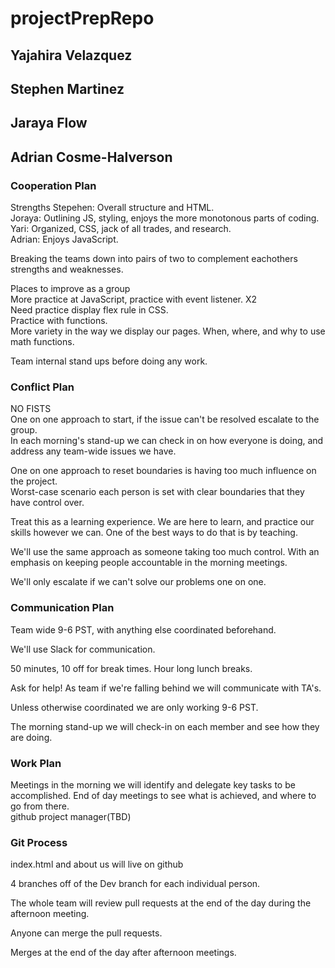 # projectPrepRepo 
## Yajahira Velazquez 
## Stephen Martinez 
## Jaraya Flow 
## Adrian Cosme-Halverson 

### Cooperation Plan 
Strengths 
Stepehen: Overall structure and HTML.  
Joraya: Outlining JS, styling, enjoys the more monotonous parts of coding.  
Yari: Organized, CSS, jack of all trades, and research.  
Adrian: Enjoys JavaScript.  

Breaking the teams down into pairs of two to complement eachothers strengths and weaknesses.  

Places to improve as a group  
More practice at JavaScript, practice with event listener. X2  
Need practice display flex rule in CSS.  
Practice with functions.  
More variety in the way we display our pages.
When, where, and why to use math functions.    

Team internal stand ups before doing any work.  

### Conflict Plan  
NO FISTS  
One on one approach to start, if the issue can't be resolved escalate to the group.  
In each morning's stand-up we can check in on how everyone is doing, and address any team-wide issues we have.  

One on one approach to reset boundaries is having too much influence on the project.  
Worst-case scenario each person is set with clear boundaries that they have control over.  

Treat this as a learning experience. We are here to learn, and practice our skills however we can. One of the best ways  to do that is by teaching.  

We'll use the same approach as someone taking too much control. With an emphasis on keeping people accountable in the morning meetings.  

We'll only escalate if we can't solve our problems one on one.  

### Communication Plan  

Team wide 9-6 PST, with anything else coordinated beforehand.  

We'll use Slack for communication.  

50 minutes, 10 off for break times. Hour long lunch breaks.  

Ask for help! As team if we're falling behind we will communicate with TA's.  

Unless otherwise coordinated we are only working 9-6 PST.  

The morning stand-up we will check-in on each member and see how they are doing.  

### Work Plan  

Meetings in the morning we will identify and delegate key tasks to be accomplished. 
End of day meetings to see what is achieved, and where to go from there.  
github project manager(TBD)  

### Git Process  

index.html and about us will live on github  

4 branches off of the Dev branch for each individual person.  

The whole team will review pull requests at the end of the day during the afternoon meeting.  

Anyone can merge the pull requests.  

Merges at the end of the day after afternoon meetings.  

